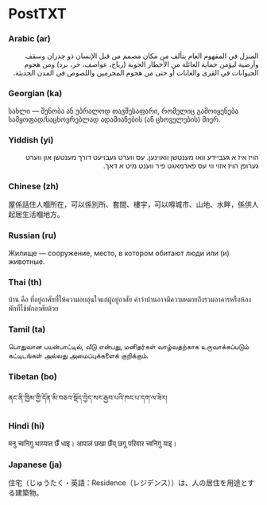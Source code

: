 PostTXT
==

### Arabic (ar)

<p dir="rtl">المنزل في المفهوم العام يتألف من مكان مصمم من قبل الإنسان ذو جدران وسقف وأرضية ليؤمن حماية العائلة من الأخطار الجوية (رياح، عواصف، حر، برد) ومن هجوم الحيوانات في القرى والغابات أو حتى من هجوم المجرمين واللصوص في المدن الحديثة.</p>

### Georgian (ka)

სახლი — შენობა ან უბრალოდ თავშესაფარი, რომელიც გამოიყენება სამყოფად/საცხოვრებლად ადამიანების (ან ცხოველების) მიერ.

### Yiddish (yi)

<p dir="rtl">הויז איז א געביידע וואו מענטשן וואוינען. עס ווערט געבויעט דורך מענטשן און ווערט גערופן הויז אזוי ווי עס פארמאגט פיר ווענט מיט א דאך.</p>

### Chinese (zh)

屋係話住人嗰所在，可以係別所、套間、樓宇，可以嘚城市、山地、水畔，係供人起居生活嗰地方。

### Russian (ru)

Жилище — сооружение, место, в котором обитают люди или (и) животные.

### Thai (th)

บ้าน คือ ที่อยู่อาศัยที่ให้ความอบอุ่นใจแก่ผู้อยู่อาศัย คำว่าบ้านอาจมีความหมายถึงรวมอาคารหรือห้องพักที่ใช้พักอาศัยด้วย

### Tamil (ta)

பொதுவான பயன்பாட்டில், வீடு என்பது, மனிதர்கள் வாழ்வதற்காக உருவாக்கப்படும் கட்டிடங்கள் அல்லது அமைப்புக்களைக் குறிக்கும்.

### Tibetan (bo)

ནང་ནི་ཁྱིམ་གྱི་དོན་མི་བཅའ་སྡོད་བྱེད་སར་རྒྱབ་པའི་ཁང་པ་དག་ལ་ཟེར།

### Hindi (hi)

मनु च्वनिगु थाय्यात छेँ धाइ। आपालं छखा छेँय् छगू परिवार च्वनिगु याइ।

### Japanese (ja)

住宅（じゅうたく・英語：Residence（レジデンス））は、人の居住を用途とする建築物。
